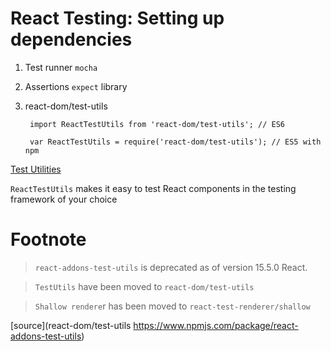 # React Testing: Setting up dependencies

1. Test runner `mocha`

2. Assertions `expect` library

3. react-dom/test-utils

        import ReactTestUtils from 'react-dom/test-utils'; // ES6
        
        var ReactTestUtils = require('react-dom/test-utils'); // ES5 with npm

[Test Utilities](https://reactjs.org/docs/test-utils.html)

`ReactTestUtils` makes it easy to test React components in the testing framework of your choice


# Footnote

>`react-addons-test-utils` is deprecated as of version 15.5.0 React. 

>`TestUtils` have been moved to `react-dom/test-utils`

>`Shallow rendere`r has been moved to `react-test-renderer/shallow`

[source](react-dom/test-utils https://www.npmjs.com/package/react-addons-test-utils)